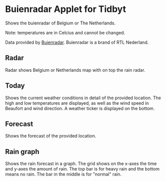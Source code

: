 # Buienradar Applet for Tidbyt

Shows the buienradar of Belgium or The Netherlands.

Note: temperatures are in Celcius and cannot be changed.

Data provided by [Buienradar](https://buienradar.nl).
Buienradar is a brand of RTL Nederland.


## Radar
Radar shows Belgium or Netherlands map with on top the rain radar.

## Today
Shows the current weather conditions in detail of the provided location.
The high and low temperatures are displayed, as well as the wind speed in Beaufort and wind direction.
A weather ticker is displayed on the bottom.

## Forecast
Shows the forecast of the provided location.

## Rain graph
Shows the rain forecast in a graph. The grid shows on the x-axes the time and y-axes the amount of rain. The top bar is for heavy rain and the bottom means no rain. The bar in the middle is for "normal" rain.
